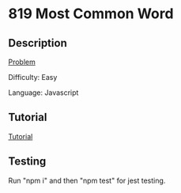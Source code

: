 # 819 Most Common Word

## Description

[Problem](https://leetcode.com/problems/most-common-word/)

Difficulty: Easy

Language: Javascript

## Tutorial

[Tutorial](https://youtu.be/mWK13QQKH5c)

## Testing

Run "npm i" and then "npm test" for jest testing.
